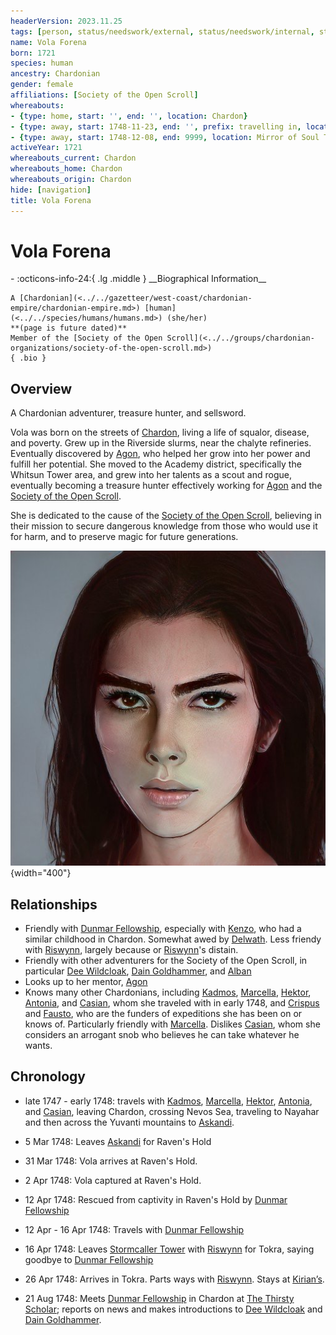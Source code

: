 ```yaml
---
headerVersion: 2023.11.25
tags: [person, status/needswork/external, status/needswork/internal, status/image]
name: Vola Forena
born: 1721
species: human
ancestry: Chardonian
gender: female
affiliations: [Society of the Open Scroll]
whereabouts:
- {type: home, start: '', end: '', location: Chardon}
- {type: away, start: 1748-11-23, end: '', prefix: travelling in, location: Dunmar}
- {type: away, start: 1748-12-08, end: 9999, location: Mirror of Soul Trapping}
activeYear: 1721
whereabouts_current: Chardon
whereabouts_home: Chardon
whereabouts_origin: Chardon
hide: [navigation]
title: Vola Forena
---
```

# Vola Forena
<div class="grid cards ext-narrow-margin ext-one-column" markdown>
- :octicons-info-24:{ .lg .middle } __Biographical Information__

    A [Chardonian](<../../gazetteer/west-coast/chardonian-empire/chardonian-empire.md>) [human](<../../species/humans/humans.md>) (she/her)  
    **(page is future dated)**  
    Member of the [Society of the Open Scroll](<../../groups/chardonian-organizations/society-of-the-open-scroll.md>)  
    { .bio }

</div>


## Overview

A Chardonian adventurer, treasure hunter, and sellsword.

Vola was born on the streets of [Chardon](<../../gazetteer/west-coast/chardonian-empire/chardon/chardon.md>), living a life of squalor, disease, and poverty. Grew up in the Riverside slurms, near the chalyte refineries.  Eventually discovered by [Agon](<./agon.md>), who helped her grow into her power and fulfill her potential.  She moved to the Academy district, specifically the Whitsun Tower area, and grew into her talents as a scout and rogue, eventually becoming a treasure hunter effectively working for [Agon](<./agon.md>) and the [Society of the Open Scroll](<../../groups/chardonian-organizations/society-of-the-open-scroll.md>). 

She is dedicated to the cause of the [Society of the Open Scroll](<../../groups/chardonian-organizations/society-of-the-open-scroll.md>), believing in their mission to secure dangerous knowledge from those who would use it for harm, and to preserve magic for future generations.



![Vola](../../assets/vola.png){width="400"}

## Relationships

- Friendly with [Dunmar Fellowship](<../pcs/dunmar-fellowship/dunmar-fellowship.md>), especially with [Kenzo](<../pcs/dunmar-fellowship/kenzo.md>), who had a similar childhood in Chardon. Somewhat awed by [Delwath](<../pcs/dunmar-fellowship/delwath.md>). Less friendy with [Riswynn](<../pcs/dunmar-fellowship/riswynn.md>), largely because or [Riswynn](<../pcs/dunmar-fellowship/riswynn.md>)'s distain. 
- Friendly with other adventurers for the Society of the Open Scroll, in particular [Dee Wildcloak](<../halflings/dee-wildcloak.md>), [Dain Goldhammer](<../dwarves/dain-goldhammer.md>), and [Alban](<./alban.md>)
- Looks up to her mentor, [Agon](<./agon.md>)
- Knows many other Chardonians, including [Kadmos](<./kadmos.md>), [Marcella](<./marcella.md>), [Hektor](<./hektor.md>), [Antonia](<./antonia.md>), and [Casian](<./casian.md>), whom she traveled with in early 1748, and [Crispus](<./crispus.md>) and [Fausto](<./fausto.md>), who are the funders of expeditions she has been on or knows of. Particularly friendly with [Marcella](<./marcella.md>). Dislikes [Casian](<./casian.md>), whom she considers an arrogant snob who believes he can take whatever he wants. 

## Chronology

- late 1747 - early 1748: travels with [Kadmos](<./kadmos.md>), [Marcella](<./marcella.md>), [Hektor](<./hektor.md>), [Antonia](<./antonia.md>), and [Casian](<./casian.md>), leaving Chardon, crossing Nevos Sea, traveling to Nayahar and then across the Yuvanti mountains to [Askandi](<../../gazetteer/greater-dunmar/realms/dunmar/central-dunmar/askandi.md>).  

- 5 Mar 1748: Leaves [Askandi](<../../gazetteer/greater-dunmar/realms/dunmar/central-dunmar/askandi.md>) for Raven's Hold
- 31 Mar 1748: Vola arrives at Raven's Hold. 
- 2 Apr 1748: Vola captured at Raven's Hold. 
- 12 Apr 1748: Rescued from captivity in Raven's Hold by [Dunmar Fellowship](<../pcs/dunmar-fellowship/dunmar-fellowship.md>)
- 12 Apr - 16 Apr 1748: Travels with [Dunmar Fellowship](<../pcs/dunmar-fellowship/dunmar-fellowship.md>)
- 16 Apr 1748: Leaves [Stormcaller Tower](<../../gazetteer/greater-dunmar/dunmari-basin/stormcaller-tower.md>) with [Riswynn](<../pcs/dunmar-fellowship/riswynn.md>) for Tokra, saying goodbye to [Dunmar Fellowship](<../pcs/dunmar-fellowship/dunmar-fellowship.md>)
- 26 Apr 1748: Arrives in Tokra. Parts ways with [Riswynn](<../pcs/dunmar-fellowship/riswynn.md>). Stays at [Kirian’s](<../../gazetteer/greater-dunmar/realms/dunmar/central-dunmar/tokra/kirians.md>). 

- 21 Aug 1748: Meets [Dunmar Fellowship](<../pcs/dunmar-fellowship/dunmar-fellowship.md>) in Chardon at [The Thirsty Scholar](<../../gazetteer/west-coast/chardonian-empire/chardon/the-thirsty-scholar.md>); reports on news and makes introductions to [Dee Wildcloak](<../halflings/dee-wildcloak.md>) and [Dain Goldhammer](<../dwarves/dain-goldhammer.md>).  
